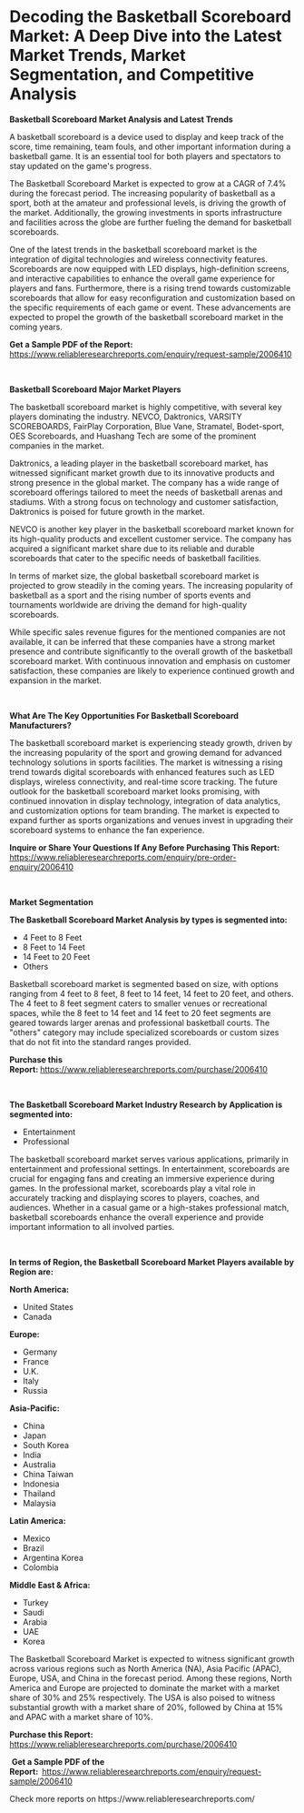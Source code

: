 <p><h1>Decoding the Basketball Scoreboard Market: A Deep Dive into the Latest Market Trends, Market Segmentation, and Competitive Analysis</h1></p><p><strong>Basketball Scoreboard Market Analysis and Latest Trends</strong></p>
<p><p>A basketball scoreboard is a device used to display and keep track of the score, time remaining, team fouls, and other important information during a basketball game. It is an essential tool for both players and spectators to stay updated on the game's progress.</p><p>The Basketball Scoreboard Market is expected to grow at a CAGR of 7.4% during the forecast period. The increasing popularity of basketball as a sport, both at the amateur and professional levels, is driving the growth of the market. Additionally, the growing investments in sports infrastructure and facilities across the globe are further fueling the demand for basketball scoreboards.</p><p>One of the latest trends in the basketball scoreboard market is the integration of digital technologies and wireless connectivity features. Scoreboards are now equipped with LED displays, high-definition screens, and interactive capabilities to enhance the overall game experience for players and fans. Furthermore, there is a rising trend towards customizable scoreboards that allow for easy reconfiguration and customization based on the specific requirements of each game or event. These advancements are expected to propel the growth of the basketball scoreboard market in the coming years.</p></p>
<p><strong>Get a Sample PDF of the Report:&nbsp;</strong> <a href="https://www.reliableresearchreports.com/enquiry/request-sample/2006410">https://www.reliableresearchreports.com/enquiry/request-sample/2006410</a></p>
<p>&nbsp;</p>
<p><strong>Basketball Scoreboard Major Market Players</strong></p>
<p><p>The basketball scoreboard market is highly competitive, with several key players dominating the industry. NEVCO, Daktronics, VARSITY SCOREBOARDS, FairPlay Corporation, Blue Vane, Stramatel, Bodet-sport, OES Scoreboards, and Huashang Tech are some of the prominent companies in the market.</p><p>Daktronics, a leading player in the basketball scoreboard market, has witnessed significant market growth due to its innovative products and strong presence in the global market. The company has a wide range of scoreboard offerings tailored to meet the needs of basketball arenas and stadiums. With a strong focus on technology and customer satisfaction, Daktronics is poised for future growth in the market.</p><p>NEVCO is another key player in the basketball scoreboard market known for its high-quality products and excellent customer service. The company has acquired a significant market share due to its reliable and durable scoreboards that cater to the specific needs of basketball facilities.</p><p>In terms of market size, the global basketball scoreboard market is projected to grow steadily in the coming years. The increasing popularity of basketball as a sport and the rising number of sports events and tournaments worldwide are driving the demand for high-quality scoreboards.</p><p>While specific sales revenue figures for the mentioned companies are not available, it can be inferred that these companies have a strong market presence and contribute significantly to the overall growth of the basketball scoreboard market. With continuous innovation and emphasis on customer satisfaction, these companies are likely to experience continued growth and expansion in the market.</p></p>
<p>&nbsp;</p>
<p><strong>What Are The Key Opportunities For Basketball Scoreboard Manufacturers?</strong></p>
<p><p>The basketball scoreboard market is experiencing steady growth, driven by the increasing popularity of the sport and growing demand for advanced technology solutions in sports facilities. The market is witnessing a rising trend towards digital scoreboards with enhanced features such as LED displays, wireless connectivity, and real-time score tracking. The future outlook for the basketball scoreboard market looks promising, with continued innovation in display technology, integration of data analytics, and customization options for team branding. The market is expected to expand further as sports organizations and venues invest in upgrading their scoreboard systems to enhance the fan experience.</p></p>
<p><strong>Inquire or Share Your Questions If Any Before Purchasing This Report:</strong> <a href="https://www.reliableresearchreports.com/enquiry/pre-order-enquiry/2006410">https://www.reliableresearchreports.com/enquiry/pre-order-enquiry/2006410</a></p>
<p>&nbsp;</p>
<p><strong>Market Segmentation</strong></p>
<p><strong>The Basketball Scoreboard Market Analysis by types is segmented into:</strong></p>
<p><ul><li>4 Feet to 8 Feet</li><li>8 Feet to 14 Feet</li><li>14 Feet to 20 Feet</li><li>Others</li></ul></p>
<p><p>Basketball scoreboard market is segmented based on size, with options ranging from 4 feet to 8 feet, 8 feet to 14 feet, 14 feet to 20 feet, and others. The 4 feet to 8 feet segment caters to smaller venues or recreational spaces, while the 8 feet to 14 feet and 14 feet to 20 feet segments are geared towards larger arenas and professional basketball courts. The "others" category may include specialized scoreboards or custom sizes that do not fit into the standard ranges provided.</p></p>
<p><strong>Purchase this Report:&nbsp;</strong><a href="https://www.reliableresearchreports.com/purchase/2006410">https://www.reliableresearchreports.com/purchase/2006410</a></p>
<p>&nbsp;</p>
<p><strong>The Basketball Scoreboard Market Industry Research by Application is segmented into:</strong></p>
<p><ul><li>Entertainment</li><li>Professional</li></ul></p>
<p><p>The basketball scoreboard market serves various applications, primarily in entertainment and professional settings. In entertainment, scoreboards are crucial for engaging fans and creating an immersive experience during games. In the professional market, scoreboards play a vital role in accurately tracking and displaying scores to players, coaches, and audiences. Whether in a casual game or a high-stakes professional match, basketball scoreboards enhance the overall experience and provide important information to all involved parties.</p></p>
<p>&nbsp;</p>
<p><strong>In terms of Region, the Basketball Scoreboard Market Players available by Region are:</strong></p>
<p>
    <p> <strong> North America: </strong>
        <ul>
            <li>United States</li>
            <li>Canada</li>
        </ul>
        </p> 
    <p> <strong> Europe: </strong>
        <ul>
            <li>Germany</li>
            <li>France</li>
            <li>U.K.</li>
            <li>Italy</li>
            <li>Russia</li>
        </ul>
        </p> 
    <p> <strong> Asia-Pacific: </strong>
        <ul>
            <li>China</li>
            <li>Japan</li>
            <li>South Korea</li>
            <li>India</li>
            <li>Australia</li>
            <li>China Taiwan</li>
            <li>Indonesia</li>
            <li>Thailand</li>
            <li>Malaysia</li>
        </ul>
        </p> 
    <p> <strong> Latin America: </strong>
        <ul>
            <li>Mexico</li>
            <li>Brazil</li>
            <li>Argentina Korea</li>
            <li>Colombia</li>
        </ul>
        </p> 
    <p> <strong> Middle East & Africa: </strong>
        <ul>
            <li>Turkey</li>
            <li>Saudi</li>
            <li>Arabia</li>
            <li>UAE</li>
            <li>Korea</li>
        </ul>
    </p>
    </p>
<p><p>The Basketball Scoreboard Market is expected to witness significant growth across various regions such as North America (NA), Asia Pacific (APAC), Europe, USA, and China in the forecast period. Among these regions, North America and Europe are projected to dominate the market with a market share of 30% and 25% respectively. The USA is also poised to witness substantial growth with a market share of 20%, followed by China at 15% and APAC with a market share of 10%.</p></p>
<p><strong>Purchase this Report: </strong><a href="https://www.reliableresearchreports.com/purchase/2006410">https://www.reliableresearchreports.com/purchase/2006410</a></p>
<p>&nbsp;<strong>Get a Sample PDF of the Report:&nbsp;&nbsp;</strong><a href="https://www.reliableresearchreports.com/enquiry/request-sample/2006410">https://www.reliableresearchreports.com/enquiry/request-sample/2006410</a></p>
<p><strong></strong></p>
<p>Check more reports on https://www.reliableresearchreports.com/</p>